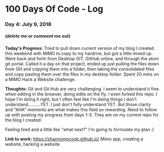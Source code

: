 # 100 Days Of Code - Log

### Day 4: July 9, 2018
##### (delete me or comment me out)

**Today's Progress**: Tried to pull down current version of my blog I created this weekend with MIMO to copy to my hardrive, but got a little mixed up. Went back and forth from Desktop GIT, GitHub online, and through the atom git portal. Called it a day on that project, ended up just pulling the files down from GH and copying them into a folder, then taking the consolidated files and copy pasting them over the files in my desktop folder. Spent 20 mins on a MIMO Hack a Website challenge.


**Thoughts:** Git and Git Hub are very challenging. I seem to understand it fine when editing in the browser, doing edits on the fly. I even forked this repo. I hope I'm doing it right, but I often feel like I'm doing things I don't understand..........YET. I just don't fully understand YET. But those clarity and "AHA" moments are what makes this field so rewarding. Need to follow up with posting my progress from days 1-3. They are on my current repo for the blog I created. 

Feeling tired and a little like "what next?" I'm going to formulate my plan :)

**Link to work:** https://shannonmcook.github.io/ Mimo app, creating a website, hacking a website
